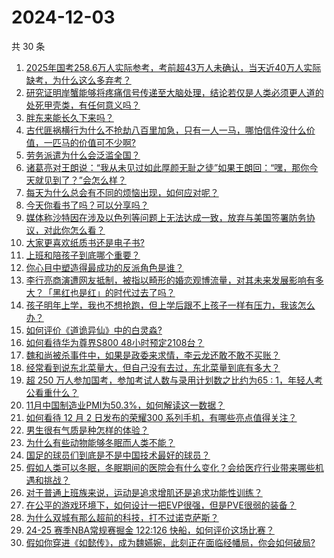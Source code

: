 # 2024-12-03

共 30 条

<!-- BEGIN -->
<!-- 最后更新时间 Tue Dec 03 2024 00:26:02 GMT+0800 (China Standard Time) -->

1. [2025年国考258.6万人实际参考，考前超43万人未确认，当天近40万人实际缺考，为什么这么多弃考？](https://www.zhihu.com/question/5471220865)
1. [研究证明岸蟹能够将疼痛信号传递至大脑处理，结论若仅是人类必须更人道的处死甲壳类，有任何意义吗？](https://www.zhihu.com/question/5311396766)
1. [胖东来能长久下来吗？](https://www.zhihu.com/question/5251197648)
1. [古代匪祸横行为什么不抢劫八百里加急，只有一人一马，哪怕信件没什么价值，一匹马的价值可不少啊?](https://www.zhihu.com/question/813026244)
1. [劳务派遣为什么会泛滥全国？](https://www.zhihu.com/question/4691019871)
1. [诸葛亮对王朗说：“我从未见过如此厚颜无耻之徒”如果王朗回：“嘿，那你今天就见到了？”会怎么样？](https://www.zhihu.com/question/5179038954)
1. [每天为什么总会有不同的烦恼出现，如何应对呢？](https://www.zhihu.com/question/5634758302)
1. [今天你看书了吗？可以分享吗？](https://www.zhihu.com/question/5657122118)
1. [媒体称沙特因在涉及以色列等问题上无法达成一致，放弃与美国签署防务协议，对此你怎么看？](https://www.zhihu.com/question/5568929755)
1. [大家更喜欢纸质书还是电子书?](https://www.zhihu.com/question/5651489977)
1. [上班和陪孩子到底哪个重要？](https://www.zhihu.com/question/5624359688)
1. [你心目中塑造得最成功的反派角色是谁？](https://www.zhihu.com/question/65596611)
1. [李行亮商演遭网友抵制，被指以畸形的婚恋观博流量，对其未来发展影响有多大？「黑红也是红」的时代过去了吗？](https://www.zhihu.com/question/5659210510)
1. [孩子明年上学，我也不想抢跑，但上学后跟不上孩子一样有压力，我该怎么办？](https://www.zhihu.com/question/5298484436)
1. [如何评价《道诡异仙》中的白灵淼?](https://www.zhihu.com/question/575035227)
1. [如何看待华为尊界S800 48小时预定2108台？](https://www.zhihu.com/question/5412649927)
1. [魏和尚被杀事件中，如果是政委来求情，李云龙还敢不敢不买账？](https://www.zhihu.com/question/5550040265)
1. [经常看到说东北菜量大，但自己没有去过，东北菜量到底有多大？](https://www.zhihu.com/question/469279323)
1. [超 250 万人参加国考，参加考试人数与录用计划数之比约为65 : 1，年轻人考公看重什么？](https://www.zhihu.com/question/5706496534)
1. [11月中国制造业PMI为50.3%，如何解读这一数据？](https://www.zhihu.com/question/5588687832)
1. [如何看待 12 月 2 日发布的荣耀300 系列手机，有哪些亮点值得关注？](https://www.zhihu.com/question/5734181603)
1. [男生很有气质是种怎样的体验？](https://www.zhihu.com/question/279288346)
1. [为什么有些动物能够冬眠而人类不能？](https://www.zhihu.com/question/666391669)
1. [国足的球员们到底是不是中国技术最好的球员？](https://www.zhihu.com/question/377434385)
1. [假如人类可以冬眠，冬眠期间的医院会有什么变化？会给医疗行业带来哪些机遇和挑战？](https://www.zhihu.com/question/5203919566)
1. [对于普通上班族来说，运动是追求增肌还是追求功能性训练？](https://www.zhihu.com/question/2813419993)
1. [在公平的游戏环境下，如何设计一把EVP很强，但是PVE很弱的装备？](https://www.zhihu.com/question/657319280)
1. [为什么双城有那么超前的科技，打不过诺克萨斯？](https://www.zhihu.com/question/5569340616)
1. [24-25 赛季NBA常规赛掘金 122:126 快船，如何评价这场比赛？](https://www.zhihu.com/question/5717083049)
1. [假如你穿进《如懿传》，成为魏嬿婉，此刻正在面临经幡局，你会如何破局?](https://www.zhihu.com/question/656006657)

<!-- END -->
